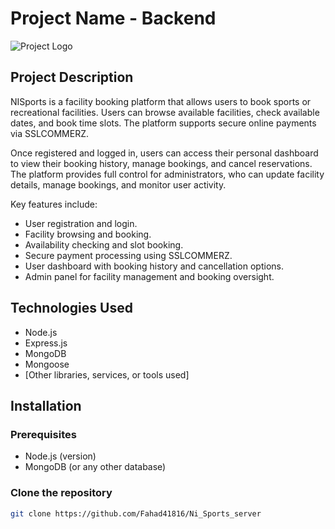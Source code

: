 # Project Name - Backend

![Project Logo](https://i.ibb.co.com/2Zt8m6B/white-D1w-Yu8-Wv.png)

 

## Project Description

NISports is a facility booking platform that allows users to book sports or recreational facilities. Users can browse available facilities, check available dates, and book time slots. The platform supports secure online payments via SSLCOMMERZ. 

Once registered and logged in, users can access their personal dashboard to view their booking history, manage bookings, and cancel reservations. The platform provides full control for administrators, who can update facility details, manage bookings, and monitor user activity.

Key features include:
- User registration and login.
- Facility browsing and booking.
- Availability checking and slot booking.
- Secure payment processing using SSLCOMMERZ.
- User dashboard with booking history and cancellation options.
- Admin panel for facility management and booking oversight.


## Technologies Used
- Node.js
- Express.js
- MongoDB
- Mongoose
- [Other libraries, services, or tools used]

## Installation

### Prerequisites
- Node.js (version)
- MongoDB (or any other database)

### Clone the repository
```bash
git clone https://github.com/Fahad41816/Ni_Sports_server
